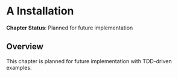 # A Installation

**Chapter Status**: Planned for future implementation

## Overview

This chapter is planned for future implementation with TDD-driven examples.
